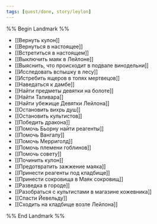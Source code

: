 ```yaml
---
tags: [quest/done, story/leylon]
---
```


%% Begin Landmark %%
- [[Вернуть кулон]]
- [[Вернуться в настоящее]]
- [[Встретиться в настоящем]]
- [[Выключить маяк в Лейлоне]]
- [[Выяснить, что происходит в подвале винодельни]]
- [[Исследовать вспышку в лесу]]
- [[Истребить ящеров в топях мертвецов]]
- [[Наведаться к дамбе]]
- [[Найти предметы девятки на болоте]]
- [[Найти Таливара]]
- [[Найти убежище Девятки Лейлона]]
- [[Остановить вихрь душ]]
- [[Остановить культистов]]
- [[Победить дракона]]
- [[Помочь Бьорну найти реагенты]]
- [[Помочь Вангалу]]
- [[Помочь Мерриголд]]
- [[Помочь племени гоблинов]]
- [[Помочь совету]]
- [[Починить кулон]]
- [[Предотвратить зажжение маяка]]
- [[Принести реагенты под кладбище]]
- [[Принести сокровища в Маяк сокровищ]]
- [[Разведка в городе]]
- [[Разобраться с культистами в магазине кожевника]]
- [[Спасти Йевельду]]
- [[Сходить на кладбище возле Лейлона]]

%% End Landmark %%
